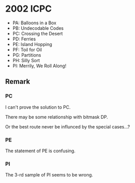 # 2002 ICPC

* PA: Balloons in a Box 
* PB: Undecodable Codes 
* PC: Crossing the Desert 
* PD: Ferries 
* PE: Island Hopping 
* PF: Toil for Oil 
* PG: Partitions 
* PH: Silly Sort 
* PI: Merrily, We Roll Along! 

## Remark


### PC

I can't prove the solution to PC.

There may be some relationship with bitmask DP.

Or the best route never be influnced by the special cases...?

### PE

The statement of PE is confusing.

### PI

The 3-rd sample of PI seems to be wrong.